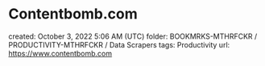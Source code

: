 # Contentbomb.com

created: October 3, 2022 5:06 AM (UTC)
folder: BOOKMRKS-MTHRFCKR / PRODUCTIVITY-MTHRFCKR / Data Scrapers
tags: Productivity
url: https://www.contentbomb.com